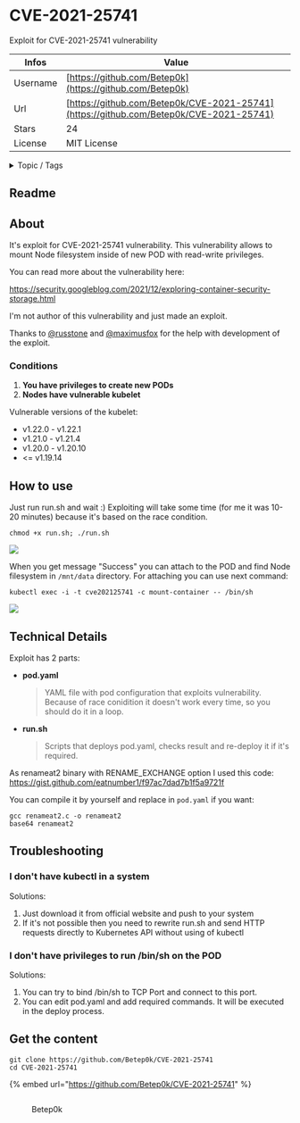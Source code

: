 # CVE-2021-25741

Exploit for CVE-2021-25741 vulnerability

| Infos    | Value                                                              |
| -------- | -------------------------------------------------------------------|
| Username | [https://github.com/Betep0k](https://github.com/Betep0k) |
| Url      | [https://github.com/Betep0k/CVE-2021-25741](https://github.com/Betep0k/CVE-2021-25741)                                               |
| Stars    | 24                                                          |
| License  | MIT License                                                        |

<details>

<summary>Topic / Tags</summary>



</details>

## Readme

## About

It's exploit for CVE-2021-25741 vulnerability.
This vulnerability allows to mount Node filesystem inside of new POD with read-write privileges. 

You can read more about the vulnerability here: 

https://security.googleblog.com/2021/12/exploring-container-security-storage.html

I'm not author of this vulnerability and just made an exploit. 

Thanks to [@russtone](https://github.com/russtone) and [@maximusfox](https://github.com/maximusfox) for the help with development of the exploit. 

### Conditions

1. **You have privileges to create new PODs**
2. **Nodes have vulnerable kubelet**

Vulnerable versions of the kubelet: 
- v1.22.0 - v1.22.1
- v1.21.0 - v1.21.4
- v1.20.0 - v1.20.10
- <= v1.19.14

## How to use 

Just run run.sh and wait :) Exploiting will take some time (for me it was 10-20 minutes) because it's based on the race condition. 

```
chmod +x run.sh; ./run.sh
```

![](./.github/assets/screenshot-1.png)

When you get message "Success" you can attach to the POD and find Node filesystem in `/mnt/data` directory.
For attaching you can use next command:

```
kubectl exec -i -t cve202125741 -c mount-container -- /bin/sh
```

![](./.github/assets/screenshot-2.png)

## Technical Details

Exploit has 2 parts:

 - **pod.yaml**
	> YAML file with pod configuration that exploits vulnerability. Because of race conidition it doesn't work every time, so you should do it in a loop.
 - **run.sh**
 	> Scripts that deploys pod.yaml, checks result and re-deploy it if it's required. 

As renameat2 binary with RENAME_EXCHANGE option I used this code: https://gist.github.com/eatnumber1/f97ac7dad7b1f5a9721f

You can compile it by yourself and replace in `pod.yaml` if you want:

```
gcc renameat2.c -o renameat2
base64 renameat2
```

## Troubleshooting 

### I don't have kubectl in a system

Solutions:
 1. Just download it from official website and push to your system
 2. If it's not possible then you need to rewrite run.sh and send HTTP requests directly to Kubernetes API without using of kubectl

 ### I don't have privileges to run /bin/sh on the POD

 Solutions:
 1. You can try to bind /bin/sh to TCP Port and connect to this port. 
 2. You can edit pod.yaml and add required commands. It will be executed in the deploy process.



## Get the content

```
git clone https://github.com/Betep0k/CVE-2021-25741
cd CVE-2021-25741
```

{% embed url="https://github.com/Betep0k/CVE-2021-25741" %}

<figure><img src="https://avatars.githubusercontent.com/u/25924958?v=4" alt=""><figcaption><p>Betep0k</p></figcaption></figure>
